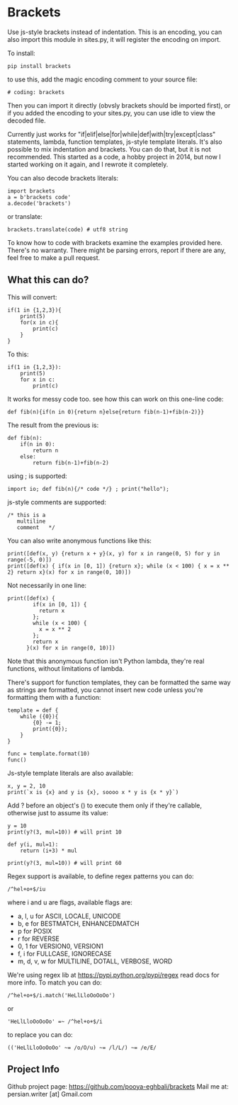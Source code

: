 
# Brackets

Use js-style brackets instead of indentation. This is an encoding, you can also import this module in sites.py, it will register the encoding on import.

To install:

```
pip install brackets
```

to use this, add the magic encoding comment to your source file:

```
# coding: brackets
```

Then you can import it directly (obvsly brackets should be imported first), or if you added the encoding to your sites.py, you can use idle to view the decoded file.


Currently just works for "if|elif|else|for|while|def|with|try|except|class" statements, lambda, function templates, js-style template literals. It's also possible to mix indentation and brackets. You can do that, but it is not recommended.
This started as a code, a hobby project in 2014, but now I started working on it again, and I rewrote it completely.

You can also decode brackets literals:

```
import brackets
a = b'brackets code'
a.decode('brackets')
```

or translate:

```
brackets.translate(code) # utf8 string
```

To know how to code with brackets examine the examples provided here. There's no warranty. There might be parsing errors, report if there are any, feel free to make a pull request.

## What this can do?

This will convert:

```
if(1 in {1,2,3}){
    print(5)
    for(x in c){
        print(c)
    }
}
```

To this:

```
if(1 in {1,2,3}):
    print(5)
    for x in c:
        print(c)
```

It works for messy code too. see how this can work on this one-line code:

```
def fib(n){if(n in 0){return n}else{return fib(n-1)+fib(n-2)}}
```

The result from the previous is:

```
def fib(n):
    if(n in 0):
        return n
    else:
        return fib(n-1)+fib(n-2)
```

using ; is supported:

```
import io; def fib(n){/* code */} ; print("hello");
```

js-style comments are supported:
```
/* this is a
   multiline
   comment   */
```

You can also write anonymous functions like this:

```
print([def(x, y) {return x + y}(x, y) for x in range(0, 5) for y in range(-5, 0)])
print([def(x) { if(x in [0, 1]) {return x}; while (x < 100) { x = x ** 2} return x}(x) for x in range(0, 10)])
```

Not necessarily in one line:

```
print([def(x) {
        if(x in [0, 1]) {
          return x
        };
        while (x < 100) {
          x = x ** 2
        };
        return x
      }(x) for x in range(0, 10)])
```

Note that this anonymous function isn't Python lambda, they're real functions, without limitations of lambda.

There's support for function templates, they can be formatted the same way as strings are formatted, you cannot insert new code unless you're formatting them with a function:

```
template = def {
    while ({0}){
        {0} -= 1;
        print({0});
    }
}

func = template.format(10)
func()
```
Js-style template literals are also available:

```
x, y = 2, 10
print(`x is {x} and y is {x}, soooo x * y is {x * y}`)
```

Add ? before an object's () to execute them only if they're callable, otherwise just to assume its value:

```
y = 10
print(y?(3, mul=10)) # will print 10

def y(i, mul=1):
    return (i+3) * mul

print(y?(3, mul=10)) # will print 60
```

Regex support is available, to define regex patterns you can do:

```
/^hel+o+$/iu
```

where i and u are flags, available flags are:

* a, l, u for ASCII, LOCALE, UNICODE
* b, e for BESTMATCH, ENHANCEDMATCH
* p for POSIX
* r for REVERSE
* 0, 1 for VERSION0, VERSION1
* f, i for FULLCASE, IGNORECASE
* m, d, v, w for MULTILINE, DOTALL, VERBOSE, WORD

We're using regex lib at https://pypi.python.org/pypi/regex read docs for more info. To match you can do:

```
/^hel+o+$/i.match('HeLlLloOoOoOo')
```

or

```
'HeLlLloOoOoOo' =~ /^hel+o+$/i
```

to replace you can do:

```
(('HeLlLloOoOoOo' ~= /o/O/u) ~= /l/L/) ~= /e/E/
```

## Project Info

Github project page: https://github.com/pooya-eghbali/brackets
Mail me at: persian.writer [at] Gmail.com
